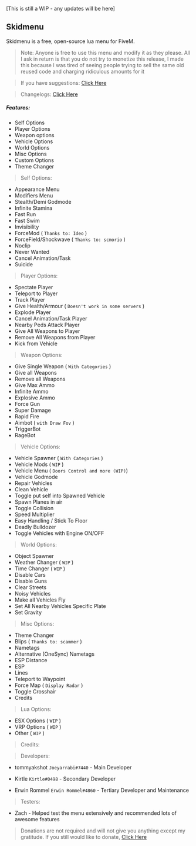 [This is still a WIP - any updates will be here]

## Skidmenu
Skidmenu is a free, open-source lua menu for FiveM.

> Note: Anyone is free to use this menu and modify it as they please. All I ask in return is that you do not try to monetize this release, I made this because I was tired of seeing people trying to sell the same old reused code and charging ridiculous amounts for it

> If you have suggestions: [Click Here](https://github.com/Joeyarrabi/skidmenu/issues)

> Changelogs: [Click Here](https://raw.githubusercontent.com/Joeyarrabi/skidmenu/master/changelogs.txt)

##### Features:
- Self Options
- Player Options
- Weapon options
- Vehicle Options
- World Options
- Misc Options
- Custom Options
- Theme Changer

> Self Options:
- Appearance Menu
- Modifiers Menu
- Stealth/Demi Godmode
- Infinite Stamina
- Fast Run
- Fast Swim
- Invisibility
- ForceMod ( `Thanks to: Ideo` )
- ForceField/Shockwave ( `Thanks to: scmorio` )
- Noclip
- Never Wanted
- Cancel Animation/Task
- Suicide

> Player Options:
- Spectate Player
- Teleport to Player
- Track Player
- Give Health/Armour ( `Doesn't work in some servers` )
- Explode Player
- Cancel Animation/Task Player
- Nearby Peds Attack Player
- Give All Weapons to Player
- Remove All Weapons from Player
- Kick from Vehicle

> Weapon Options:
- Give Single Weapon ( `With Categories` )
- Give all Weapons
- Remove all Weapons
- Give Max Ammo
- Infinite Ammo
- Explosive Ammo
- Force Gun
- Super Damage
- Rapid Fire
- Aimbot ( `with Draw Fov` )
- TriggerBot
- RageBot

> Vehicle Options:
- Vehicle Spawner ( `With Categories` )
- Vehicle Mods ( `WIP` )
- Vehicle Menu ( `Doors Control and more (WIP)`)
- Vehicle Godmode
- Repair Vehicles
- Clean Vehicle
- Toggle put self into Spawned Vehicle
- Spawn Planes in air
- Toggle Collision
- Speed Multiplier
- Easy Handling / Stick To Floor
- Deadly Bulldozer
- Toggle Vehicles with Engine ON/OFF

> World Options:
- Object Spawner
- Weather Changer ( `WIP` )
- Time Changer ( `WIP` )
- Disable Cars
- Disable Guns
- Clear Streets
- Noisy Vehicles
- Make all Vehicles Fly
- Set All Nearby Vehicles Specific Plate
- Set Gravity

> Misc Options:
- Theme Changer
- Blips ( `Thanks to: scammer` )
- Nametags
- Alternative (OneSync) Nametags
- ESP Distance
- ESP
- Lines
- Teleport to Waypoint
- Force Map ( `Display Radar` )
- Toggle Crosshair
- Credits

> Lua Options:
- ESX Options ( `WIP` )
- VRP Options ( `WIP` )
- Other ( `WIP` )

> Credits:

> Developers:
- tommyakshot `Joeyarrabi#7440` - Main Developer

- Kirtle `Kirtle#0498` - Secondary Developer

- Erwin Rommel `Erwin Rommel#4860` - Tertiary Developer and Maintenance

> Testers:
- Zach - Helped test the menu extensively and recommended lots of awesome features

> Donations are not required and will not give you anything except my gratitude.  If you still would like to donate, [Click Here](https://www.paypal.com/paypalme2/tommyakshot)
